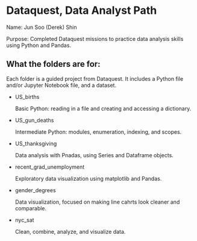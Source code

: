 # Dataquest, Data Analyst Path

Name: Jun Soo (Derek) Shin

Purpose: Completed Dataquest missions to practice data analysis skills using 
Python and Pandas.

## What the folders are for:

Each folder is a guided project from Dataquest. It includes a Python file
and/or Jupyter Notebook file, and a dataset.

- US_births

	Basic Python: reading in a file and creating and accessing a dictionary.

- US_gun_deaths

	Intermediate Python: modules, enumeration, indexing, and scopes.

- US_thanksgiving

	Data analysis with Pnadas, using Series and Dataframe objects.

- recent_grad_unemployment

	Exploratory data visualization using matplotlib and Pandas.

- gender_degrees

	Data visualization, focused on making line cahrts look cleaner and comparable.

- nyc_sat

	Clean, combine, analyze, and visualize data.